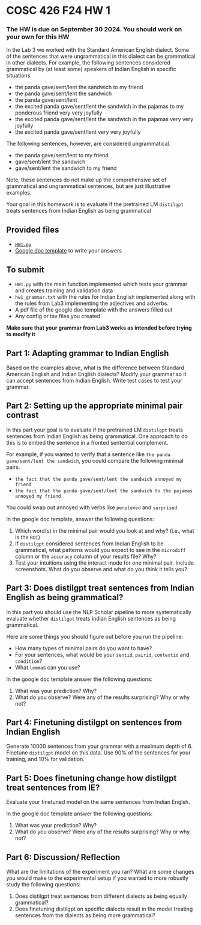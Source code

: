 # COSC 426 F24 HW 1
### The HW is due on September 30 2024. You should work on your own for this HW

In the Lab 3 we worked with the Standard American English dialect. Some of the sentences that were ungrammatical in this dialect can be grammatical in other dialects. For example, the following sentences considered grammatical by (at least some) speakers of Indian English in specific situations.

- the panda gave/sent/lent the sandwich to my friend 
- the panda gave/sent/lent the sandwich
- the panda gave/sent/lent 
- the excited panda gave/sent/lent the sandwich in the pajamas to my ponderous friend very very joyfully
- the excited panda gave/sent/lent the sandwich in the pajamas very very joyfully
- the excited panda gave/sent/lent very very joyfully

The following sentences, however, are considered ungrammatical. 

- the panda gave/sent/lent to my friend 
- gave/sent/lent the sandwich 
- gave/sent/lent the sandwich to my friend


Note, these sentences do not make up the comprehensive set of grammatical and ungrammatical sentences, but are just illustrative examples. 

Your goal in this homework is to evaluate if the pretrained LM `distilgpt` treats sentences from Indian English as being grammatical

## Provided files

- [`HW1.py`](HW1.py)
- [Google doc template](https://docs.google.com/document/d/1vQolsfncqGbVwt4DWeV2HZhZDCbYm9N6x0M3-Dz1ZYA/edit?usp=sharing) to write your answers

## To submit

- `HW1.py` with the main function implemented which tests your grammar and creates training and validation data
- `hw1_grammar.txt` with the rules for Indian English implemented along with the rules from Lab3 implementing the adjectives and adverbs. 
- A pdf file of the google doc template with the answers filled out
- Any config or tsv files you created

**Make sure that your grammar from Lab3 works as intended before trying to modify it**

## Part 1: Adapting grammar to Indian English

Based on the examples above, what is the difference between Standard American English and Indian English dialects? Modify your grammar so it can accept sentences from Indian English. Write test cases to test your grammar. 

## Part 2: Setting up the appropriate minimal pair contrast

In this part your goal is to evaluate if the pretrained LM `distilgpt` treats sentences from Indian English as being grammatical. One approach to do this is to embed the sentence in a fronted sentential complement.  

For example, if you wanted to verify that a sentence like `the panda gave/sent/lent the sandwich`, you could compare the following minimal pairs. 

- `the fact that the panda gave/sent/lent the sandwich annoyed my friend`
- `the fact that the panda gave/sent/lent the sandwich to the pajamas annoyed my friend `

You could swap out annoyed with verbs like `perplexed` and `surprised`. 

In the google doc template, answer the following questions: 

1. Which word(s) in the minimal pair would you look at and why? (i.e., what is the `ROI`)
2. If `distilgpt` considered sentences from Indian English to be grammatical, what patterns would you expect to see in the `microdiff` column or the `accuracy` column of your results file? Why? 
3. Test your intuitions using the interact mode for one minimal pair. Include screenshots. What do you observe and what do you think it tells you? 

## Part 3: Does distilgpt treat sentences from Indian English as being grammatical? 

In this part you should use the NLP Scholar pipeline to more systematically evaluate whether `distilgpt` treats Indian English sentences as being grammatical.

Here are some things you should figure out before you run the pipeline: 

- How many types of minimal pairs do you want to have? 
- For your sentences, what would be your `sentid`, `pairid`, `contextid` and `condition`?
- What `lemma`s can you use? 

In the google doc template answer the following questions: 

1. What was your prediction? Why? 
2. What do you observe? Were any of the results surprising? Why or why not?   

## Part 4: Finetuning distilgpt on sentences from Indian English 

Generate 10000 sentences from your grammar with a maximum depth of 6. Finetune `distilgpt` model on this data. Use 90% of the sentences for your training, and 10% for validation. 

## Part 5: Does finetuning change how distilgpt treat sentences from IE?

Evaluate your finetuned model on the same sentences from Indian Englsh. 

In the google doc template answer the following questions: 

1. What was your prediction? Why? 
2. What do you observe? Were any of the results surprising? Why or why not?  

## Part 6: Discussion/ Reflection

What are the limitations of the experiment you ran? What are some changes you would make to the experimental setup if you wanted to more robustly study the following questions: 

1. Does distilgpt treat sentences from different dialects as being equally grammatical? 
2. Does finetuning distilgpt on specific dialects result in the model treating sentences from the dialects as being more grammatical? 






